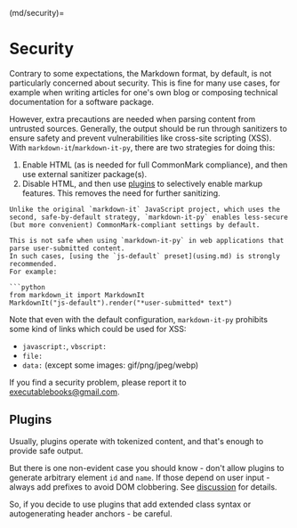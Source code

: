 (md/security)=

# Security

Contrary to some expectations, the Markdown format, by default, is not particularly concerned about security.
This is fine for many use cases, for example when writing articles for one's own blog or composing technical documentation for a software package.

However, extra precautions are needed when parsing content from untrusted sources.
Generally, the output should be run through sanitizers to ensure safety and prevent vulnerabilities like cross-site scripting (XSS).
With `markdown-it`/`markdown-it-py`, there are two strategies for doing this:

1. Enable HTML (as is needed for full CommonMark compliance), and then use external sanitizer package(s).
2. Disable HTML, and then use [plugins](md/plugins) to selectively enable markup features.
   This removes the need for further sanitizing.

```{warning}
Unlike the original `markdown-it` JavaScript project, which uses the second, safe-by-default strategy, `markdown-it-py` enables less-secure (but more convenient) CommonMark-compliant settings by default.

This is not safe when using `markdown-it-py` in web applications that parse user-submitted content.
In such cases, [using the `js-default` preset](using.md) is strongly recommended.
For example:

```python
from markdown_it import MarkdownIt
MarkdownIt("js-default").render("*user-submitted* text")
```

Note that even with the default configuration, `markdown-it-py` prohibits some kind of links which could be used for XSS:

- `javascript:`, `vbscript:`
- `file:`
- `data:` (except some images: gif/png/jpeg/webp)

If you find a security problem, please report it to <executablebooks@gmail.com>.

## Plugins

Usually, plugins operate with tokenized content, and that's enough to provide safe output.

But there is one non-evident case you should know - don't allow plugins to generate arbitrary element `id` and `name`.
If those depend on user input - always add prefixes to avoid DOM clobbering.
See [discussion](https://github.com/markdown-it/markdown-it/issues/28) for details.

So, if you decide to use plugins that add extended class syntax or autogenerating header anchors - be careful.
